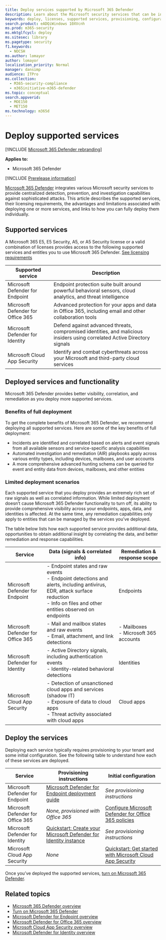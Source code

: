 ```yaml
---
title: Deploy services supported by Microsoft 365 Defender
description: Learn about the Microsoft security services that can be integrated by Microsoft 365 Defender, their licensing requirements, and deployment procedures
keywords: deploy, licenses, supported services, provisioning, configuration Microsoft 365 Defender, M365, license eligibility, Microsoft Defender for Endpoint, Microsoft Defender for Office 365, Microsoft Defender for Identity, Microsoft Cloud App Security, MCAS, E5, A5, EMS
search.product: eADQiWindows 10XVcnh
ms.prod: m365-security
ms.mktglfcycl: deploy
ms.sitesec: library
ms.pagetype: security
f1.keywords: 
  - NOCSH
ms.author: lomayor
author: lomayor
localization_priority: Normal
manager: dansimp
audience: ITPro
ms.collection: 
  - M365-security-compliance
  - m365initiative-m365-defender
ms.topic: conceptual
search.appverid: 
  - MOE150
  - MET150
ms.technology: m365d
---
```


# Deploy supported services

[!INCLUDE [Microsoft 365 Defender rebranding](../includes/microsoft-defender.md)]


**Applies to:**
- Microsoft 365 Defender

[!INCLUDE [Prerelease information](../includes/prerelease.md)]

[Microsoft 365 Defender](microsoft-365-defender.md) integrates various Microsoft security services to provide centralized detection, prevention, and investigation capabilities against sophisticated attacks. This article describes the supported services, their licensing requirements, the advantages and limitations associated with deploying one or more services, and links to how you can fully deploy them individually.

## Supported services
A Microsoft 365 E5, E5 Security, A5, or A5 Security license or a valid combination of licenses provides access to the following supported services and entitles you to use Microsoft 365 Defender. [See licensing requirements](prerequisites.md#licensing-requirements)

| Supported service | Description |
| ------ | ------ |
| Microsoft Defender for Endpoint | Endpoint protection suite built around powerful behavioral sensors, cloud analytics, and threat intelligence |
|Microsoft Defender for Office 365 | Advanced protection for your apps and data in Office 365, including email and other collaboration tools |
| Microsoft Defender for Identity | Defend against advanced threats, compromised identities, and malicious insiders using correlated Active Directory signals |
| Microsoft Cloud App Security | Identify and combat cyberthreats across your Microsoft and third-party cloud services |

## Deployed services and functionality
Microsoft 365 Defender provides better visibility, correlation, and remediation as you deploy more supported services.

### Benefits of full deployment
To get the complete benefits of Microsoft 365 Defender, we recommend deploying all supported services. Here are some of the key benefits of full deployment:
- Incidents are identified and correlated based on alerts and event signals from all available sensors and service-specific analysis capabilities
- Automated investigation and remediation (AIR) playbooks apply across various entity types, including devices, mailboxes, and user accounts
- A more comprehensive advanced hunting schema can be queried for event and entity data from devices, mailboxes, and other entities

### Limited deployment scenarios
Each supported service that you deploy provides an extremely rich set of raw signals as well as correlated information. While limited deployment doesn’t cause Microsoft 365 Defender functionality to turn off, its ability to provide comprehensive visibility across your endpoints, apps, data, and identities is affected. At the same time, any remediation capabilities only apply to entities that can be managed by the services you’ve deployed.

The table below lists how each supported service provides additional data, opportunities to obtain additional insight by correlating the data, and better remediation and response capabilities.

| Service | Data (signals & correlated info) | Remediation & response scope |
| ------ | ------ | ------ |
| Microsoft Defender for Endpoint | - Endpoint states and raw events<br />- Endpoint detections and alerts, including antivirus, EDR, attack surface reduction<br />- Info on files and other entities observed on endpoints | Endpoints |
|Microsoft Defender for Office 365 | - Mail and mailbox states and raw events<br />- Email, attachment, and link detections | - Mailboxes<br />- Microsoft 365 accounts |
| Microsoft Defender for Identity | - Active Directory signals, including authentication events<br />- Identity-related behavioral detections | Identities |
| Microsoft Cloud App Security | - Detection of unsanctioned cloud apps and services (shadow IT)<br />- Exposure of data to cloud apps<br />- Threat activity associated with cloud apps | Cloud apps |

## Deploy the services
Deploying each service typically requires provisioning to your tenant and some initial configuration. See the following table to understand how each of these services are deployed.

| Service | Provisioning instructions | Initial configuration |
| ------ | ------ | ------ |
| Microsoft Defender for Endpoint | [Microsoft Defender for Endpoint deployment guide](../defender-endpoint/deployment-phases.md) | *See provisioning instructions* |
|Microsoft Defender for Office 365 | *None, provisioned with Office 365* | [Configure Microsoft Defender for Office 365 policies](/microsoft-365/security/office-365-security/defender-for-office-365#configure-atp-policies) |
| Microsoft Defender for Identity | [Quickstart: Create your Microsoft Defender for Identity instance](/azure-advanced-threat-protection/install-atp-step1) | *See provisioning instructions* |
| Microsoft Cloud App Security | *None* | [Quickstart: Get started with Microsoft Cloud App Security](/cloud-app-security/getting-started-with-cloud-app-security) |

Once you’ve deployed the supported services, [turn on Microsoft 365 Defender](m365d-enable.md).

## Related topics

- [Microsoft 365 Defender overview](microsoft-365-defender.md)
- [Turn on Microsoft 365 Defender](m365d-enable.md)
- [Microsoft Defender for Endpoint overview](../defender-endpoint/microsoft-defender-endpoint.md)
- [Microsoft Defender for Office 365 overview](../office-365-security/defender-for-office-365.md)
- [Microsoft Cloud App Security overview](/cloud-app-security/what-is-cloud-app-security)
- [Microsoft Defender for Identity overview](/azure-advanced-threat-protection/what-is-atp)
